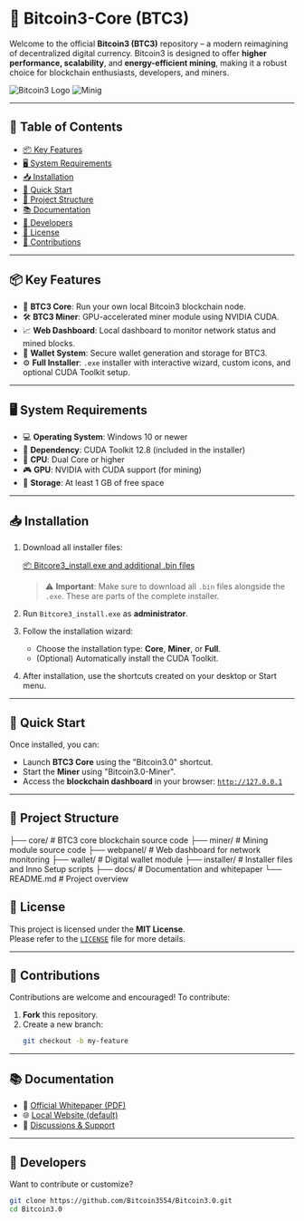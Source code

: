 # 🚀 Bitcoin3-Core (BTC3)

Welcome to the official **Bitcoin3 (BTC3)** repository – a modern reimagining of decentralized digital currency. Bitcoin3 is designed to offer **higher performance, scalability**, and **energy-efficient mining**, making it a robust choice for blockchain enthusiasts, developers, and miners.

![Bitcoin3 Logo](https://blockspot.io/wp-content/uploads/bitcoin-3-btc3-coin-logo.png)
![Minig]([https://link-da-imagem.com/imagem.png](https://github.com/Bitcoin3554/Bitcoin3.0/blob/main/miner.jpg))

---

## 📑 Table of Contents

- [📦 Key Features](#-key-features)
- [🖥️ System Requirements](#️-system-requirements)
- [📥 Installation](#-installation)
- [🚀 Quick Start](#-quick-start)
- [📁 Project Structure](#-project-structure)
- [📚 Documentation](#-documentation)
- [🧠 Developers](#-developers)
- [📜 License](#-license)
- [🤝 Contributions](#-contributions)

---

## 📦 Key Features

- 🧠 **BTC3 Core**: Run your own local Bitcoin3 blockchain node.
- 🛠️ **BTC3 Miner**: GPU-accelerated miner module using NVIDIA CUDA.
- 📈 **Web Dashboard**: Local dashboard to monitor network status and mined blocks.
- 🔐 **Wallet System**: Secure wallet generation and storage for BTC3.
- ⚙️ **Full Installer**: `.exe` installer with interactive wizard, custom icons, and optional CUDA Toolkit setup.

---

## 🖥️ System Requirements

- 💻 **Operating System**: Windows 10 or newer
- 🔧 **Dependency**: CUDA Toolkit 12.8 (included in the installer)
- 🧮 **CPU**: Dual Core or higher
- 🎮 **GPU**: NVIDIA with CUDA support (for mining)
- 💾 **Storage**: At least 1 GB of free space

---

## 📥 Installation

1. Download all installer files:

   [📦 Bitcore3_install.exe and additional .bin files](https://github.com/Bitcoin3554/Bitcoin3.0/releases/tag/v3.0.0)

   > ⚠️ **Important**: Make sure to download all `.bin` files alongside the `.exe`. These are parts of the complete installer.

2. Run `Bitcore3_install.exe` as **administrator**.
3. Follow the installation wizard:
   - Choose the installation type: **Core**, **Miner**, or **Full**.
   - (Optional) Automatically install the CUDA Toolkit.
4. After installation, use the shortcuts created on your desktop or Start menu.

---

## 🚀 Quick Start

Once installed, you can:

- Launch **BTC3 Core** using the "Bitcoin3.0" shortcut.
- Start the **Miner** using "Bitcoin3.0-Miner".
- Access the **blockchain dashboard** in your browser: [`http://127.0.0.1`](http://127.0.0.1)

---

## 📁 Project Structure


├── core/ # BTC3 core blockchain source code
├── miner/ # Mining module source code
├── webpanel/ # Web dashboard for network monitoring
├── wallet/ # Digital wallet module
├── installer/ # Installer files and Inno Setup scripts
├── docs/ # Documentation and whitepaper
└── README.md # Project overview

## 📜 License

This project is licensed under the **MIT License**.  
Please refer to the [`LICENSE`](https://github.com/Bitcoin3554/Bitcoin3.0/blob/main/LICENSE) file for more details.

---

## 🤝 Contributions

Contributions are welcome and encouraged! To contribute:

1. **Fork** this repository.
2. Create a new branch:
   ```bash
   git checkout -b my-feature

---

## 📚 Documentation

- 📄 [Official Whitepaper (PDF)](https://github.com/Bitcoin3554/Bitcoin3.0/blob/main/Bitcoin3.0_Whitepaper.pdf)
- 🌐 [Local Website (default)](http://127.0.0.1)
- 💬 [Discussions & Support](https://github.com/Bitcoin3554/Bitcoin3.0/discussions)

---

## 🧠 Developers

Want to contribute or customize?

```bash
git clone https://github.com/Bitcoin3554/Bitcoin3.0.git
cd Bitcoin3.0
